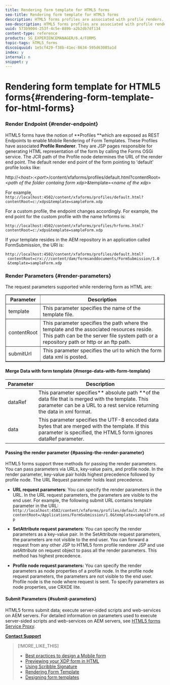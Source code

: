 ```yaml
---
title: Rendering form template for HTML5 forms
seo-title: Rendering form template for HTML5 forms
description: HTML5 forms profiles are associated with profile renders. Profile Renders are JSP pages responsible for generating HTML representation of the form by calling the Forms OSGi service.
seo-description: HTML5 forms profiles are associated with profile renders. Profile Renders are JSP pages responsible for generating HTML representation of the form by calling the Forms OSGi service.
uuid: 573b9004-253f-4c5e-889b-a2b2db7df134
content-type: reference
products: SG_EXPERIENCEMANAGER/6.4/FORMS
topic-tags: hTML5_forms
discoiquuid: 1e5cf429-f38b-41ec-8634-595d63085a1d
index: y
internal: n
snippet: y
---
```


# Rendering form template for HTML5 forms{#rendering-form-template-for-html-forms}

### Render Endpoint {#render-endpoint}

HTML5 forms have the notion of **Profiles **which are exposed as REST Endpoints to enable Mobile Rendering of Form Templates. These Profiles have associated **Profile Renderer**. They are JSP pages responsible for generating HTML representation of the form by calling the Forms OSGi service. The JCR path of the Profile node determines the URL of the render end point. The default render end point of the form pointing to 'default' profile looks like:

http://&lt;*host*&gt;:&lt;*port*&gt;/content/xfaforms/profiles/default.html?contentRoot=&lt;*path of the folder containg form xdp*&gt;&template=&lt;*name of the xdp*&gt;

For example, `http://localhost:4502/content/xfaforms/profiles/default.html?contentRoot=c:/xdps&template=sampleForm.xdp`

For a custom profile, the endpoint changes accordingly. For example, the end point for the custom profile with the name hrforms is:

`http://localhost:4502/content/xfaforms/profiles/hrforms.html?contentRoot=c:/xdps&template=sampleForm.xdp`

If your template resides in the AEM repository in an application called FormSubmission, the URI is:

```
http://localhost:4502/content/xfaforms/profiles/default.html?
 contentRoot=crx:///content/dam/formsanddocuments/FormSubmission/1.0
 &template=sampleForm.xdp

```

### Render Parameters {#render-parameters}

The request parameters supported while rendering form as HTML are:

<table border="1" cellpadding="1" cellspacing="0" width="100%"> 
 <tbody> 
  <tr> 
   <th><strong>Parameter </strong></th> 
   <th><strong>Description</strong></th> 
  </tr> 
  <tr> 
   <td>template<br /> </td> 
   <td>This parameter specifies the name of the template file.<br /> </td> 
  </tr> 
  <tr> 
   <td>contentRoot<br /> </td> 
   <td>This parameter specifies the path where the template and the associated resources reside. This path can be the server file system path or a repository path or http or an ftp path.<br /> </td> 
  </tr> 
  <tr> 
   <td>submitUrl<br /> </td> 
   <td>This parameter specifies the url to which the form data xml is posted.<br /> </td> 
  </tr> 
 </tbody> 
</table>

#### Merge Data with form template {#merge-data-with-form-template}

| Parameter  |Description |
|---|---|
| dataRef |This parameter specifies** absolute path **of the data file that is merged with the template. This parameter can be a URL to a rest service returning the data in xml format. |
| data |This parameter specifies the UTF-8 encoded data bytes that are merged with the template. If this parameter is specified, the HTML5 form ignores dataRef parameter. |

#### Passing the render parameter {#passing-the-render-parameter}

HTML5 forms support three methods for passing the render parameters. You can pass parameters via URLs, key-value pairs, and profile node. In the render parameter, key-value pair holds highest precedence followed by profile node. The URL Request parameter holds least precedence.

* **URL request parameters**: You can specify the render parameters in the URL. In the URL request parameters, the parameters are visible to the end user. For example, the following submit URL contains template parameter in the URL: `http://localhost:4502/content/xfaforms/profiles/default.html?contentRoot=/Applications/FormSubmission/1.0&template=sampleForm.xdp`

* **SetAttribute request parameters**: You can specify the render parameters as a key-value pair. In the SetAttribute request parameters, the parameters are not visible to the end user. You can forward a request from any other JSP to HTML5 form profile renderer JSP and use *setAttribute* on request object to pass all the render parameters. This method has highest precedence.

* **Profile node request parameters:** You can specify the render parameters as node properties of a profile node. In the profile node request parameters, the parameters are not visible to the end user. Profile node is the node where request is sent. To specify parameters as node properties, use CRXDE lite.

#### Submit Parameters {#submit-parameters}

HTML5 forms submit data; execute server-sided scripts and web-services on AEM servers. For detailed information on parameters used to execute server-sided scripts and web-services on AEM servers, see [HTML5 forms Service Proxy](../../forms/using/service-proxy.md).

[**Contact Support**](https://www.adobe.com/account/sign-in.supportportal.html)

>[!MORE_LIKE_THIS]
>
>* [Best practices to design a Mobile form](../../forms/using/wip/best-practices-design-html5-forms.md)
>* [Previewing your XDP form in HTML](../../forms/using/preview-xdp-forms-html.md)
>* [Using Scribble Signature](../../forms/using/scribble-signature.md)
>* [Rendering Form Template](../../forms/using/rendering-form-template.md)
>* [Designing form templates](../../forms/using/designing-form-template.md)
